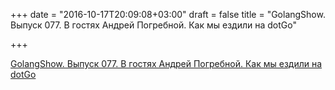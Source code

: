 +++
date = "2016-10-17T20:09:08+03:00"
draft = false
title = "GolangShow. Выпуск 077. В гостях Андрей Погребной. Как мы ездили на dotGo"

+++

<p><a href="http://golangshow.com/episode/2016/10-14-077/">GolangShow. Выпуск 077. В гостях Андрей Погребной. Как мы ездили на dotGo</a></p>
